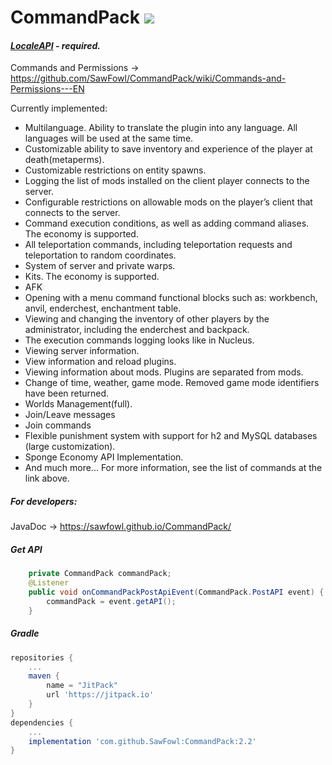 # CommandPack [![](https://jitpack.io/v/SawFowl/CommandPack.svg)](https://jitpack.io/#SawFowl/CommandPack)
####  ***[LocaleAPI](https://ore.spongepowered.org/Semenkovsky_Ivan/LocaleAPI) - required.***

Commands and Permissions -> https://github.com/SawFowl/CommandPack/wiki/Commands-and-Permissions---EN


Currently implemented:
* Multilanguage. Ability to translate the plugin into any language. All languages will be used at the same time.
* Customizable ability to save inventory and experience of the player at death(metaperms).
* Customizable restrictions on entity spawns.
* Logging the list of mods installed on the client player connects to the server.
* Configurable restrictions on allowable mods on the player’s client that connects to the server.
* Command execution conditions, as well as adding command aliases.  The economy is supported.
* All teleportation commands, including teleportation requests and teleportation to random coordinates. 
* System of server and private warps.
* Kits. The economy is supported.
* AFK
* Opening with a menu command functional blocks such as: workbench, anvil, enderchest, enchantment table.
* Viewing and changing the inventory of other players by the administrator, including the enderchest and backpack.
* The execution commands logging looks like in Nucleus.
* Viewing server information.
* View information and reload plugins.
* Viewing information about mods. Plugins are separated from mods.
* Change of time, weather, game mode. Removed game mode identifiers have been returned.
* Worlds Management(full).
* Join/Leave messages
* Join commands
* Flexible punishment system with support for h2 and MySQL databases (large customization).
* Sponge Economy API Implementation.
* And much more... For more information, see the list of commands at the link above.

##### For developers:
JavaDoc -> https://sawfowl.github.io/CommandPack/

##### Get API
```java
	private CommandPack commandPack;
	@Listener
	public void onCommandPackPostApiEvent(CommandPack.PostAPI event) {
		commandPack = event.getAPI();
	}
```


##### Gradle
```gradle
repositories {
	...
	maven { 
		name = "JitPack"
		url 'https://jitpack.io' 
	}
}
dependencies {
	...
	implementation 'com.github.SawFowl:CommandPack:2.2'
}
```


